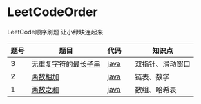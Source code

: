 # LeetCodeOrder
LeetCode顺序刷题
让小绿块连起来




| 题号 | 题目                                                         | 代码                                       |      | 知识点           |
| ---- | ------------------------------------------------------------ | ------------------------------------------ | ---- | ---------------- |
| 3    | [ 无重复字符的最长子串](https://leetcode-cn.com/problems/longest-substring-without-repeating-characters) | [java](./src/main/java/com/lc/LC0003.java) |      | 双指针、滑动窗口 |
| 2    | [两数相加](https://leetcode-cn.com/problems/add-two-numbers) | [java](./src/main/java/com/lc/LC0002.java) |      | 链表、数学       |
| 1    | [两数之和](https://leetcode-cn.com/problems/two-sum)         | [java](./src/main/java/com/lc/LC0001.java) |      | 数组、哈希表     |

